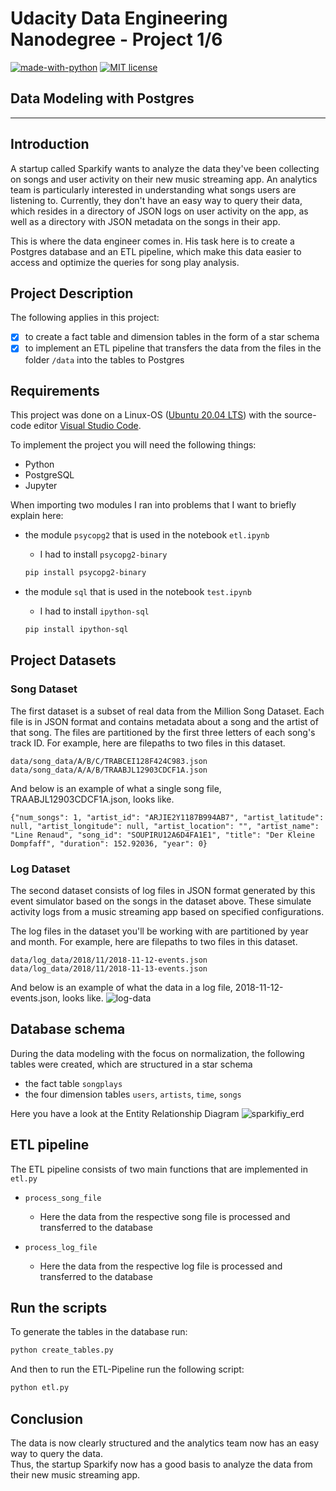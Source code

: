 # Udacity Data Engineering Nanodegree - Project 1/6
[![made-with-python](https://img.shields.io/badge/Made%20with-Python-1f425f.svg?style=flat-square&logo=appveyor)](https://www.python.org/)
[![MIT license](https://img.shields.io/badge/License-MIT-blue.svg?style=flat-square&logo=appveyor)](https://lbesson.mit-license.org/)

## Data Modeling with Postgres  
---  
  
## Introduction  
A startup called Sparkify wants to analyze the data they've been collecting on songs and user activity on their new music streaming app. An analytics team is particularly interested in understanding what songs users are listening to. Currently, they don't have an easy way to query their data, which resides in a directory of JSON logs on user activity on the app, as well as a directory with JSON metadata on the songs in their app.  

This is where the data engineer comes in. His task here is to create a Postgres database and an ETL pipeline, which make this data easier to access and optimize the queries for song play analysis.


## Project Description

The following applies in this project:
- [x] to create a fact table and dimension tables in the form of a star schema
- [x] to implement an ETL pipeline that transfers the data from the files in the folder `/data` into the tables to Postgres

## Requirements

This project was done on a Linux-OS ([Ubuntu 20.04 LTS](https://ubuntu.com/download/desktop)) with the source-code editor [Visual Studio Code](https://code.visualstudio.com/).

To implement the project you will need the following things:
- Python
- PostgreSQL
- Jupyter

When importing two modules I ran into problems that I want to briefly explain here:
- the module `psycopg2` that is used in the notebook `etl.ipynb`
  - I had to install `psycopg2-binary`
  
  ```bash
  pip install psycopg2-binary
  ```
- the module `sql` that is used in the notebook `test.ipynb`
  - I had to install `ipython-sql`

  ```bash
  pip install ipython-sql
  ```

## Project Datasets 

### Song Dataset

The first dataset is a subset of real data from the Million Song Dataset. Each file is in JSON format and contains metadata about a song and the artist of that song. The files are partitioned by the first three letters of each song's track ID. For example, here are filepaths to two files in this dataset.
```
data/song_data/A/B/C/TRABCEI128F424C983.json
data/song_data/A/A/B/TRAABJL12903CDCF1A.json
```
And below is an example of what a single song file, TRAABJL12903CDCF1A.json, looks like.
```
{"num_songs": 1, "artist_id": "ARJIE2Y1187B994AB7", "artist_latitude": null, "artist_longitude": null, "artist_location": "", "artist_name": "Line Renaud", "song_id": "SOUPIRU12A6D4FA1E1", "title": "Der Kleine Dompfaff", "duration": 152.92036, "year": 0}
```

### Log Dataset

The second dataset consists of log files in JSON format generated by this event simulator based on the songs in the dataset above. These simulate activity logs from a music streaming app based on specified configurations.  

The log files in the dataset you'll be working with are partitioned by year and month. For example, here are filepaths to two files in this dataset.
```
data/log_data/2018/11/2018-11-12-events.json
data/log_data/2018/11/2018-11-13-events.json
```
And below is an example of what the data in a log file, 2018-11-12-events.json, looks like.
![log-data](https://user-images.githubusercontent.com/32474126/101525452-a4059a00-398b-11eb-9fc5-4e5d57a0a86c.png)

## Database schema

During the data modeling with the focus on normalization, the following tables were created, which are structured in a star schema
- the fact table `songplays`
- the four dimension tables `users`, `artists`, `time`, `songs`

Here you have a look at the Entity Relationship Diagram
![sparkifiy_erd](https://user-images.githubusercontent.com/32474126/101626498-5b96bc80-3a1d-11eb-9e0f-7c7d59637323.png)

## ETL pipeline

The ETL pipeline consists of two main functions that are implemented in `etl.py`

- `process_song_file`
  - Here the data from the respective song file is processed and transferred to the database

- `process_log_file`
  - Here the data from the respective log file is processed and transferred to the database

## Run the scripts
To generate the tables in the database run:
```bash
python create_tables.py
```
And then to run the ETL-Pipeline run the following script:
```bash
python etl.py
```

## Conclusion
The data is now clearly structured and the analytics team now has an easy way to query the data.  
Thus, the startup Sparkify now has a good basis to analyze the data from their new music streaming app.